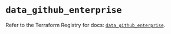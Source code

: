 # `data_github_enterprise`

Refer to the Terraform Registry for docs: [`data_github_enterprise`](https://registry.terraform.io/providers/integrations/github/6.4.0/docs/data-sources/enterprise).
